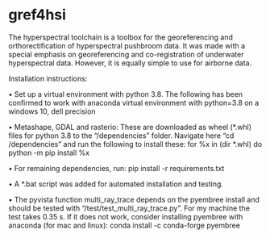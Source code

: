 # gref4hsi

The hyperspectral toolchain is a toolbox for the georeferencing and orthorectification of hyperspectral pushbroom data. It was made with a special emphasis on georeferencing and co-registration of underwater hyperspectral data. However, it is equally simple to use for airborne data.

Installation instructions:

•	Set up a virtual environment with python 3.8. The following has been confirmed to work with anaconda virtual environment with python=3.8 on a windows 10, dell precision

•	Metashape, GDAL and rasterio: These are downloaded as wheel (*.whl) files for python 3.8 to the “/dependencies” folder. Navigate here “cd /dependencies” and run the following to install these:
for %x in (dir *.whl) do python -m pip install %x

•	For remaining dependencies, run:
pip install -r requirements.txt

•	A *.bat script was added for automated installation and testing.

•	The pyvista function multi_ray_trace depends on the pyembree install and should be tested with “/test/test_multi_ray_trace.py”. For my machine the test takes 0.35 s. If it does not work, consider installing pyembree with anaconda (for mac and linux):
conda install -c conda-forge pyembree

